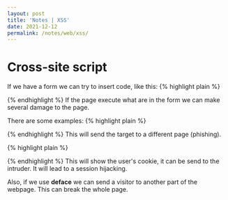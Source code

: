 ```yaml
---
layout: post
title: 'Notes | XSS'
date: 2021-12-12
permalink: /notes/web/xss/
---
```



# [](#header-4)Cross-site script

If we have a form we can try to insert code, like this:
{% highlight plain %}
<script> ... </script>
{% endhighlight %}
If the page execute what are in the form we can make several damage to the page.

There are some examples:
{% highlight plain %}
<script> window.location="" </script>
{% endhighlight %}
This will send the target to a different page (phishing).

{% highlight plain %}
<script> alert(document.cookie) </script>
{% endhighlight %}
This will show the user's cookie, it can be send to the intruder. It will lead to a session hijacking.

Also, if we use **deface** we can send a visitor to another part of the webpage. This can break the whole page.

